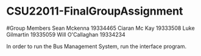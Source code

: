 # CSU22011-FinalGroupAssignment

#Group Members
Sean Mckenna 19334465
Ciaran Mc Kay 19333508
Luke Gilmartin 19335059
Will O'Callaghan 19334234

In order to run the Bus Management System, run the interface program.

